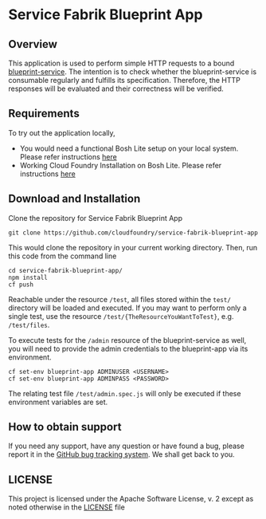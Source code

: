 # Service Fabrik Blueprint App

## Overview

This application is used to perform simple HTTP requests to a bound [blueprint-service](https://github.com/cloudfoundry/service-fabrik-blueprint-service).
The intention is to check whether the blueprint-service is consumable regularly and fulfills its specification.
Therefore, the HTTP responses will be evaluated and their correctness will be verified.

## Requirements

To try out the application locally,

- You would need a functional Bosh Lite setup on your local system. Please refer instructions [here](https://github.com/cloudfoundry/service-fabrik-broker#installing-bosh-lite)
- Working Cloud Foundry Installation on Bosh Lite. Please refer instructions [here](https://github.com/cloudfoundry/service-fabrik-broker#installing-cloud-foundry)

## Download and Installation

Clone the repository for Service Fabrik Blueprint App

```
git clone https://github.com/cloudfoundry/service-fabrik-blueprint-app
```
This would clone the repository in your current working directory.
Then, run this code from the command line

```
cd service-fabrik-blueprint-app/
npm install
cf push
```

Reachable under the resource ```/test```, all files stored within the ```test/``` directory will be loaded and executed.
If you may want to perform only a single test, use the resource ```/test/{TheResourceYouWantToTest}```, e.g. ```/test/files```.

To execute tests for the ```/admin``` resource of the blueprint-service as well, you will need to provide the admin credentials to the blueprint-app via its environment.

```
cf set-env blueprint-app ADMINUSER <USERNAME>
cf set-env blueprint-app ADMINPASS <PASSWORD>
```

The relating test file ```/test/admin.spec.js``` will only be executed if these environment variables are set.


## How to obtain support

If you need any support, have any question or have found a bug, please report it in the [GitHub bug tracking system](https://github.com/cloudfoundry/service-fabrik-backup-restore/issues). We shall get back to you.

## LICENSE

This project is licensed under the Apache Software License, v. 2 except as noted otherwise in the [LICENSE](LICENSE) file

